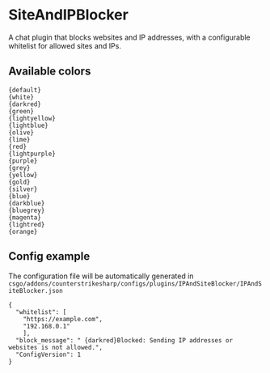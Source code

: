 # SiteAndIPBlocker
A chat plugin that blocks websites and IP addresses, with a configurable whitelist for allowed sites and IPs.

## Available colors
```
{default}
{white}
{darkred}
{green}
{lightyellow}
{lightblue}
{olive}
{lime}
{red}
{lightpurple}
{purple}
{grey}
{yellow}
{gold}
{silver}
{blue}
{darkblue}
{bluegrey}
{magenta}
{lightred}
{orange}
```

## Config example
The configuration file will be automatically generated in `csgo/addons/counterstrikesharp/configs/plugins/IPAndSiteBlocker/IPAndSiteBlocker.json`
```
{
  "whitelist": [
    "https://example.com",
    "192.168.0.1"
    ],
  "block_message": " {darkred}Blocked: Sending IP addresses or websites is not allowed.",
  "ConfigVersion": 1
}
```
